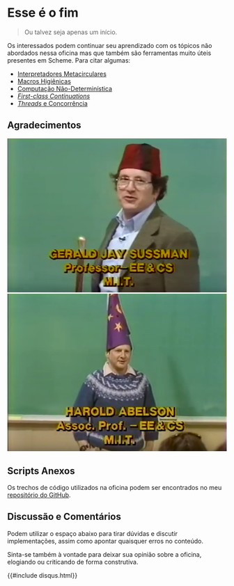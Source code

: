 # Esse é o fim
> Ou talvez seja apenas um início.

Os interessados podem continuar seu aprendizado com os tópicos não abordados nessa oficina mas que também são ferramentas muito úteis presentes em Scheme.
Para citar algumas:

- [Interpretadores Metacirculares](https://mitpress.mit.edu/sites/default/files/sicp/full-text/book/book-Z-H-26.html)
- [Macros Higiênicas](https://en.wikipedia.org/wiki/Hygienic_macro)
- [Computação Não-Determinística](https://mitpress.mit.edu/sites/default/files/sicp/full-text/book/book-Z-H-28.html)
- [*First-class Continuations*](http://community.schemewiki.org/?call-with-current-continuation)
- [*Threads* e Concorrência](https://www.gnu.org/software/guile/manual/html_node/Threads.html)

## Agradecimentos

![Grand Wizard GJ Sussman](./img/sussman.png)
![Grand Wizard H Abelson](./img/abelson.png)

## Scripts Anexos

Os trechos de código utilizados na oficina podem ser encontrados no meu [repositório do GitHub](https://github.com/baioc/seccom-scheme/tree/master/src/scm).

## Discussão e Comentários

Podem utilizar o espaço abaixo para tirar dúvidas e discutir implementações, assim como apontar quaisquer erros no conteúdo.

Sinta-se também à vontade para deixar sua opinião sobre a oficina, elogiando ou criticando de forma construtiva.

{{#include disqus.html}}
